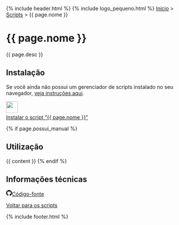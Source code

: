 {% include header.html %}
{% include logo_pequeno.html %}	
<a href="/">Início</a> &gt; <a href="/#scripts">Scripts</a> &gt; {{ page.nome }}

<h1>{{ page.nome }}</h1>
<p>{{ page.desc }}</p>

<h2>Instalação</h2>
<p>Se você ainda não possui um gerenciador de scripts instalado no seu navegador, <a href="/gerenciadores.html">veja instruções aqui</a>.</p>
<div class="desktop">
	<div class="icon">
		<a href="https://github.com/nadameu/{{ page.repo }}/raw/master/{{ page.file }}.user.js">
		<img src="/images/{{ page.icone }}" alt="" width="32" height="32"/>
		<br>
		Instalar o script &ldquo;{{ page.nome }}&rdquo;
		</a>
	</div>
</div>

{% if page.possui_manual %}
<h2>Utilização</h2>
{{ content }}
{% endif %}

<h2>Informações técnicas</h2>
<p class="titulo-icone"><img src="/images/github.svg" width="16" height="16"><a href="https://github.com/nadameu/{{ page.repo }}" target="_blank" class="link-new-window">Código-fonte</a></p>

<p class="back"><a href="/#scripts">Voltar para os scripts</a></p>
{% include footer.html %}
